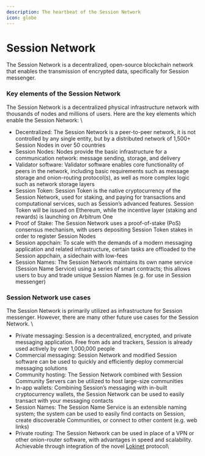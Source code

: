 ```yaml
---
description: The heartbeat of the Session Network
icon: globe
---
```


# Session Network

The Session Network is a decentralized, open-source blockchain network that enables the transmission of encrypted data, specifically for Session messenger.

### Key elements of the Session Network <a href="#docs-internal-guid-0f67d5c5-7fff-50be-03e4-18f0349c4893" id="docs-internal-guid-0f67d5c5-7fff-50be-03e4-18f0349c4893"></a>

The Session Network is a decentralized physical infrastructure network with thousands of nodes and millions of users. Here are the key elements which enable the Session Network: \


* Decentralized: The Session Network is a peer-to-peer network, it is not controlled by any single entity, but by a distributed network of 1,500+ Session Nodes in over 50 countries
* Session Nodes: Nodes provide the basic infrastructure for a communication network: message sending, storage, and delivery
* Validator software: Validator software enables core functionality of peers in the network, including basic requirements such as message storage and onion-routing protocol(s), as well as more complex logic such as network storage layers
* Session Token: Session Token is the native cryptocurrency of the Session Network, used for staking, and paying for transactions and computational services, such as Session’s advanced features. Session Token will be issued on Ethereum, while the incentive layer (staking and rewards) is launching on Arbitrum One
* Proof of Stake: The Session Network uses a proof-of-stake (PoS) consensus mechanism, with users depositing Session Token stakes in order to register Session Nodes
* Session appchain: To scale with the demands of a modern messaging application and related infrastructure, certain tasks are offloaded to the Session appchain, a sidechain with low-fees
* Session Names: The Session Network maintains its own name service (Session Name Service) using a series of smart contracts; this allows users to buy and trade unique Session Names (e.g. for use in Session messenger)

### Session Network use cases

The Session Network is primarily utilized as infrastructure for Session messenger. However, there are many other future use cases for the Session Network. \


* Private messaging: Session is a decentralized, encrypted, and private messaging application. Free from ads and trackers, Session is already used actively by over 1,000,000 people
* Commercial messaging: Session Network and modified Session software can be used to quickly and efficiently deploy commercial messaging solutions
* Community hosting: The Session Network combined with Session Community Servers can be utilized to host large-size communities&#x20;
* In-app wallets: Combining Session’s messaging with in-built cryptocurrency wallets, the Session Network can be used to easily transact with your messaging contacts
* Session Names: The Session Name Service is an extensible naming system; the system can be used to easily find contacts on Session, create discoverable Communities, or connect to other content (e.g. web links)
* Private routing: The Session Network can be used in place of a VPN or other onion-router software, with advantages in speed and scalability. Achievable through integration of the novel [Lokinet](https://lokinet.org/) protocol\
